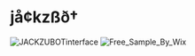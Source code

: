 # jå¢kzßð†
![JACKZUBOTinterface](https://user-images.githubusercontent.com/72443447/103168974-ff75ca00-485d-11eb-800f-63397af75a84.jpg)
![Free_Sample_By_Wix](https://user-images.githubusercontent.com/72443447/103169005-3fd54800-485e-11eb-9e75-b9c31ce5712d.jpg)
